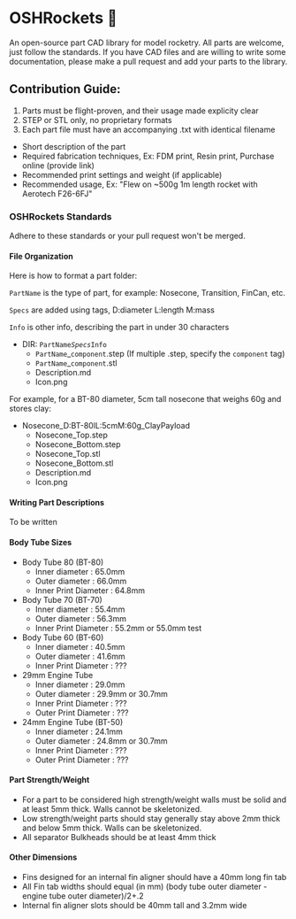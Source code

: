 # OSHRockets 🚀
An open-source part CAD library for model rocketry. All parts are welcome, just follow the standards.
If you have CAD files and are willing to write some documentation, please make a pull request and add your parts to the library. 

## Contribution Guide:
1. Parts must be flight-proven, and their usage made explicity clear
2. STEP or STL only, no proprietary formats
3. Each part file must have an accompanying .txt with identical filename
- Short description of the part
- Required fabrication techniques, Ex: FDM print, Resin print, Purchase online (provide link)
- Recommended print settings and weight (if applicable)
- Recommended usage, Ex: "Flew on ~500g 1m length rocket with Aerotech F26-6FJ"  

### OSHRockets Standards
Adhere to these standards or your pull request won't be merged.

#### File Organization
Here is how to format a part folder:

`PartName` is the type of part, for example: Nosecone, Transition, FinCan, etc.
 
`Specs` are added using tags, D:diameter L:length M:mass
 
`Info` is other info, describing the part in under 30 characters
 
 - DIR: `PartName`_`Specs`_`Info` 
   - `PartName`_`component`.step (If multiple .step, specify the `component` tag)
   - `PartName`_`component`.stl
   - Description.md
   - Icon.png

For example, for a BT-80 diameter, 5cm tall nosecone that weighs 60g and stores clay: 

 - Nosecone_D:BT-80lL:5cmM:60g_ClayPayload
   - Nosecone_Top.step
   - Nosecone_Bottom.step
   - Nosecone_Top.stl
   - Nosecone_Bottom.stl
   - Description.md
   - Icon.png

#### Writing Part Descriptions
To be written
 
#### Body Tube Sizes
 - Body Tube 80 (BT-80)
   - Inner diameter : 65.0mm
   - Outer diameter : 66.0mm
   - Inner Print Diameter : 64.8mm
 - Body Tube 70 (BT-70)
   - Inner diameter : 55.4mm
   - Outer diameter : 56.3mm
   - Inner Print Diameter : 55.2mm or 55.0mm test
 - Body Tube 60 (BT-60)
   - Inner diameter : 40.5mm
   - Outer diameter : 41.6mm
   - Inner Print Diameter : ???
 - 29mm Engine Tube
   - Inner diameter : 29.0mm
   - Outer diameter : 29.9mm or 30.7mm
   - Inner Print Diameter : ???
   - Outer Print Diameter : ???
 - 24mm Engine Tube (BT-50)
   - Inner diameter : 24.1mm
   - Outer diameter : 24.8mm or 30.7mm
   - Inner Print Diameter : ???
   - Outer Print Diameter : ???  

#### Part Strength/Weight

 - For a part to be considered high strength/weight walls must be solid and at least 5mm thick. Walls cannot be skeletonized.
 - Low strength/weight parts should stay generally stay above 2mm thick and below 5mm thick. Walls can be skeletonized.
 - All separator Bulkheads should be at least 4mm thick

#### Other Dimensions
 - Fins designed for an internal fin aligner should have a 40mm long fin tab
 - All Fin tab widths should equal (in mm) (body tube outer diameter - engine tube outer diameter)/2+.2
 - Internal fin aligner slots should be 40mm tall and 3.2mm wide
